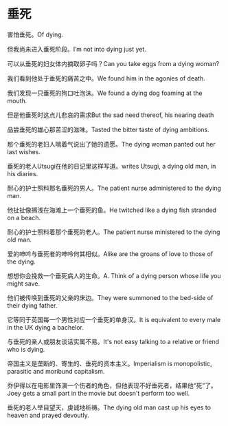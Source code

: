 # 垂死

<p><span class="chinese">害怕垂死。</span><span class="english">Of dying.</span></p>

<p><span class="chinese">但我尚未进入垂死阶段。</span><span class="english">I’m not into dying just yet.</span></p>

<p><span class="chinese">可以从垂死的妇女体内摘取卵子吗？</span><span class="english">Can you take eggs from a dying woman?</span></p>

<p><span class="chinese">我们看到他处于垂死的痛苦之中。</span><span class="english">We found him in the agonies of death.</span></p>

<p><span class="chinese">我们发现一只垂死的狗口吐泡沫。</span><span class="english">We found a dying dog foaming at the mouth.</span></p>

<p><span class="chinese">但是他垂死时这点儿悲哀的需求</span><span class="english">But the sad need thereof, his nearing death</span></p>

<p><span class="chinese">品尝垂死的雄心那苦涩的滋味。</span><span class="english">Tasted the bitter taste of dying ambitions.</span></p>

<p><span class="chinese">那个垂死的老妇人喘着气说出了她的遗愿。</span><span class="english">The dying woman panted out her last wishes.</span></p>

<p><span class="chinese">垂死的老人Utsugi在他的日记里这样写道。</span><span class="english">writes Utsugi, a dying old man, in his diaries.</span></p>

<p><span class="chinese">耐心的护士照料那名垂死的男人。</span><span class="english">The patient nurse administered to the dying man.</span></p>

<p><span class="chinese">他扯扯像搁浅在海滩上一个垂死的鱼。</span><span class="english">He twitched like a dying fish stranded on a beach.</span></p>

<p><span class="chinese">耐心的护士照料着那个垂死的老人。</span><span class="english">The patient nurse ministered to the dying old man.</span></p>

<p><span class="chinese">爱的呻吟与垂死者的呻呤何其相似。</span><span class="english">Alike are the groans of love to those of the dying.</span></p>

<p><span class="chinese">想想你会挽救一个垂死病人的生命。</span><span class="english">A. Think of a dying person whose life you might save.</span></p>

<p><span class="chinese">他们被传唤到垂死的父亲的床边。</span><span class="english">They were summoned to the bed-side of their dying father.</span></p>

<p><span class="chinese">它等同于英国每一个男性对应一个垂死的单身汉。</span><span class="english">It is equivalent to every male in the UK dying a bachelor.</span></p>

<p><span class="chinese">与垂死的亲人或朋友谈话实属不易。</span><span class="english">It's not easy talking to a relative or friend who is dying.</span></p>

<p><span class="chinese">帝国主义是垄断的、寄生的、垂死的资本主义。</span><span class="english">Imperialism is monopolistic, parasitic and moribund capitalism.</span></p>

<p><span class="chinese">乔伊得以在电影里饰演一个伤者的角色，但他表现不好垂死者，结果他“死”了。</span><span class="english">Joey gets a small part in the movie but doesn't perform too well.</span></p>

<p><span class="chinese">垂死的老人举目望天，虔诚地祈祷。</span><span class="english">The dying old man cast up his eyes to heaven and prayed devoutly.</span></p>

